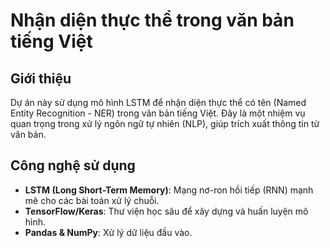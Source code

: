 # Nhận diện thực thể trong văn bản tiếng Việt

## Giới thiệu
Dự án này sử dụng mô hình LSTM để nhận diện thực thể có tên (Named Entity Recognition - NER) trong văn bản tiếng Việt. Đây là một nhiệm vụ quan trọng trong xử lý ngôn ngữ tự nhiên (NLP), giúp trích xuất thông tin từ văn bản.

## Công nghệ sử dụng
- **LSTM (Long Short-Term Memory)**: Mạng nơ-ron hồi tiếp (RNN) mạnh mẽ cho các bài toán xử lý chuỗi.
- **TensorFlow/Keras**: Thư viện học sâu để xây dựng và huấn luyện mô hình.
- **Pandas & NumPy**: Xử lý dữ liệu đầu vào.

